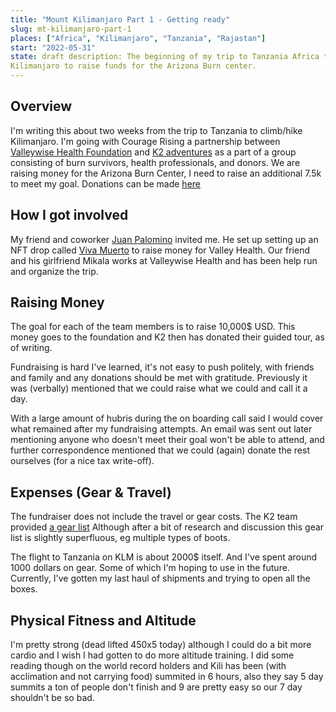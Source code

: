 ```yaml
---
title: "Mount Kilimanjaro Part 1 - Getting ready"
slug: mt-kilimanjaro-part-1
places: ["Africa", "Kilimanjaro", "Tanzania", "Rajastan"]
start: "2022-05-31"
state: draft description: The beginning of my trip to Tanzania Africa to climb
Kilimanjaro to raise funds for the Arizona Burn center.
---
```


## Overview

I'm writing this about two weeks from the trip to Tanzania to climb/hike
Kilimanjaro. I'm going with Courage Rising a partnership
between [Valleywise Health Foundation](http://valleywisehealthfoundation.org)
and [K2 adventures](https://k2adventuretravel.com) as a part of a group
consisting of burn survivors, health professionals, and donors. We are raising
money for the Arizona Burn Center, I need to raise an additional 7.5k to meet my
goal. Donations can be
made [here](https://secure.givelively.org/donate/valleywise-health-foundation/courage-rising/nicholas-romero-2)

## How I got involved

My friend and coworker [Juan Palomino](https://twitter.com/JuanForTheMoney)
invited me. He set up setting up an NFT drop
called [Viva Muerto](https://www.vivamuertos.com) to raise money for Valley
Health. Our friend and his girlfriend Mikala works at Valleywise Health and has
been help run and organize the trip.

## Raising Money

The goal for each of the team members is to raise 10,000$ USD. This money goes
to the foundation and K2 then has donated their guided tour, as of writing.

Fundraising is hard I've learned, it's not easy to push politely, with friends
and family and any donations should be met with gratitude. Previously it was
(verbally) mentioned that we could raise what we could and call it a day.

With a large amount of hubris during the on boarding call said I would cover
what remained after my fundraising attempts. An email was sent out later
mentioning anyone who doesn't meet their goal won't be able to attend, and
further correspondence mentioned that we could (again) donate the rest
ourselves (for a nice tax write-off).

## Expenses (Gear & Travel)

The fundraiser does not include the travel or gear costs. The K2 team
provided [a gear list](http://valleywisehealthfoundation.org/wp-content/uploads/20…)
Although after a bit of research and discussion this gear list is slightly
superfluous, eg multiple types of boots.

The flight to Tanzania on KLM is about 2000$ itself. And I've spent around 1000
dollars on gear. Some of which I'm hoping to use in the future. Currently, I've
gotten my last haul of shipments and trying to open all the boxes.

## Physical Fitness and Altitude

I'm pretty strong (dead lifted 450x5 today) although I could do a bit more
cardio and I wish I had gotten to do more altitude training. I did some reading
though on the world record holders and Kili has been (with acclimation and not
carrying food) summited in 6 hours, also they say 5 day summits a ton of people
don't finish and 9 are pretty easy so our 7 day shouldn't be so bad.

